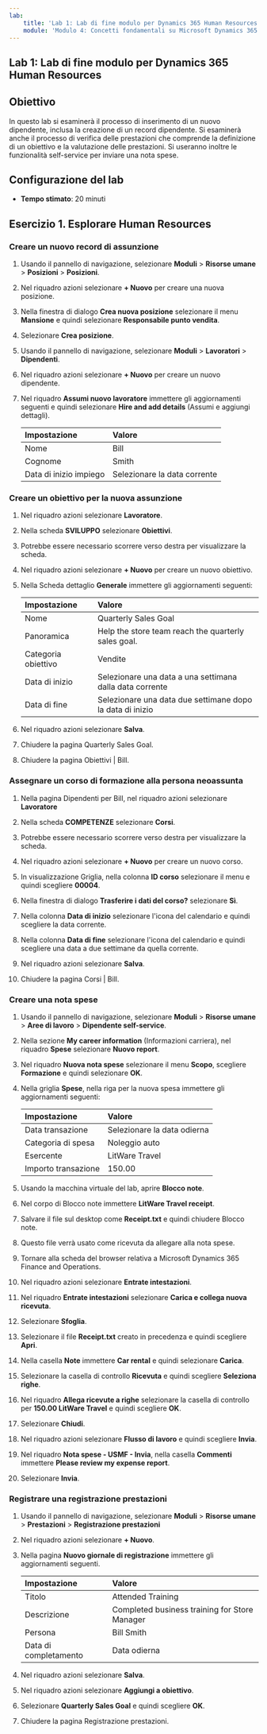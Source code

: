 ```yaml
---
lab:
    title: 'Lab 1: Lab di fine modulo per Dynamics 365 Human Resources'
    module: 'Modulo 4: Concetti fondamentali su Microsoft Dynamics 365 Human Resources'
---
```


## Lab 1: Lab di fine modulo per Dynamics 365 Human Resources

## Obiettivo

In questo lab si esaminerà il processo di inserimento di un nuovo dipendente, inclusa la creazione di un record dipendente. Si esaminerà anche il processo di verifica delle prestazioni che comprende la definizione di un obiettivo e la valutazione delle prestazioni. Si useranno inoltre le funzionalità self-service per inviare una nota spese.

## Configurazione del lab

- **Tempo stimato**: 20 minuti 

## Esercizio 1. Esplorare Human Resources

### Creare un nuovo record di assunzione

1. Usando il pannello di navigazione, selezionare **Moduli** > **Risorse umane** > **Posizioni** > **Posizioni**.

1. Nel riquadro azioni selezionare **+ Nuovo** per creare una nuova posizione.

1. Nella finestra di dialogo **Crea nuova posizione** selezionare il menu **Mansione** e quindi selezionare **Responsabile punto vendita**.

1. Selezionare **Crea posizione**.

1. Usando il pannello di navigazione, selezionare **Moduli** > **Lavoratori** > **Dipendenti**.

1. Nel riquadro azioni selezionare **+ Nuovo** per creare un nuovo dipendente.

1. Nel riquadro **Assumi nuovo lavoratore** immettere gli aggiornamenti seguenti e quindi selezionare **Hire and add details** (Assumi e aggiungi dettagli).

    | **Impostazione** | **Valore** |
    | :--- | :---- |
    | Nome | Bill |
    | Cognome | Smith |
    | Data di inizio impiego | Selezionare la data corrente|

### Creare un obiettivo per la nuova assunzione

1. Nel riquadro azioni selezionare **Lavoratore**.

1. Nella scheda **SVILUPPO** selezionare **Obiettivi**.

1. Potrebbe essere necessario scorrere verso destra per visualizzare la scheda.

1. Nel riquadro azioni selezionare **+ Nuovo** per creare un nuovo obiettivo.

1. Nella Scheda dettaglio **Generale** immettere gli aggiornamenti seguenti:

    | **Impostazione** | **Valore** |
    | :--- | :---- |
    | Nome | Quarterly Sales Goal |
    | Panoramica | Help the store team reach the quarterly sales goal. |
    | Categoria obiettivo | Vendite |
    | Data di inizio | Selezionare una data a una settimana dalla data corrente |
    | Data di fine | Selezionare una data due settimane dopo la data di inizio |

1. Nel riquadro azioni selezionare **Salva**.

1. Chiudere la pagina Quarterly Sales Goal.

1. Chiudere la pagina Obiettivi | Bill.

### Assegnare un corso di formazione alla persona neoassunta

1. Nella pagina Dipendenti per Bill, nel riquadro azioni selezionare **Lavoratore**

1. Nella scheda **COMPETENZE** selezionare **Corsi**.

1. Potrebbe essere necessario scorrere verso destra per visualizzare la scheda.

1. Nel riquadro azioni selezionare **+ Nuovo** per creare un nuovo corso.

1. In visualizzazione Griglia, nella colonna **ID corso** selezionare il menu e quindi scegliere **00004**.

1. Nella finestra di dialogo **Trasferire i dati del corso?** selezionare **Sì**.

1. Nella colonna **Data di inizio** selezionare l'icona del calendario e quindi scegliere la data corrente.

1. Nella colonna **Data di fine** selezionare l'icona del calendario e quindi scegliere una data a due settimane da quella corrente.

1. Nel riquadro azioni selezionare **Salva**.

1. Chiudere la pagina Corsi | Bill.

### Creare una nota spese

1. Usando il pannello di navigazione, selezionare **Moduli** > **Risorse umane** > **Aree di lavoro** > **Dipendente self-service**.

1. Nella sezione **My career information** (Informazioni carriera), nel riquadro **Spese** selezionare **Nuovo report**.

1. Nel riquadro **Nuova nota spese** selezionare il menu **Scopo**, scegliere **Formazione** e quindi selezionare **OK**.

1. Nella griglia **Spese**, nella riga per la nuova spesa immettere gli aggiornamenti seguenti:

    | **Impostazione** | **Valore** |
    | :--- | :---- |
    | Data transazione | Selezionare la data odierna |
    | Categoria di spesa | Noleggio auto |
    | Esercente | LitWare Travel |
    | Importo transazione | 150.00 |

1. Usando la macchina virtuale del lab, aprire **Blocco note**.

1. Nel corpo di Blocco note immettere **LitWare Travel receipt**.

1. Salvare il file sul desktop come **Receipt.txt** e quindi chiudere Blocco note.

1. Questo file verrà usato come ricevuta da allegare alla nota spese.

1. Tornare alla scheda del browser relativa a Microsoft Dynamics 365 Finance and Operations.

1. Nel riquadro azioni selezionare **Entrate intestazioni**.

1. Nel riquadro **Entrate intestazioni** selezionare **Carica e collega nuova ricevuta**.

1. Selezionare **Sfoglia**.

1. Selezionare il file **Receipt.txt** creato in precedenza e quindi scegliere **Apri**.

1. Nella casella **Note** immettere **Car rental** e quindi selezionare **Carica**.

1. Selezionare la casella di controllo **Ricevuta** e quindi scegliere **Seleziona righe**.

1. Nel riquadro **Allega ricevute a righe** selezionare la casella di controllo per **150.00 LitWare Travel** e quindi scegliere **OK**.

1. Selezionare **Chiudi**.

1. Nel riquadro azioni selezionare **Flusso di lavoro** e quindi scegliere **Invia**.

1. Nel riquadro **Nota spese - USMF - Invia**, nella casella **Commenti** immettere **Please review my expense report**.

1. Selezionare **Invia**.

### Registrare una registrazione prestazioni

1. Usando il pannello di navigazione, selezionare **Moduli** > **Risorse umane** > **Prestazioni** > **Registrazione prestazioni**

1. Nel riquadro azioni selezionare **+ Nuovo**.

1. Nella pagina **Nuovo giornale di registrazione** immettere gli aggiornamenti seguenti.


    | **Impostazione** | **Valore** |
    | :--- | :---- |
    | Titolo | Attended Training |
    | Descrizione | Completed business training for Store Manager |
    | Persona | Bill Smith |
    | Data di completamento | Data odierna |

1. Nel riquadro azioni selezionare **Salva**.

1. Nel riquadro azioni selezionare **Aggiungi a obiettivo**.

1. Selezionare **Quarterly Sales Goal** e quindi scegliere **OK**.

1. Chiudere la pagina Registrazione prestazioni.
